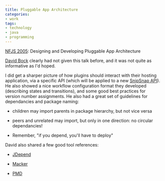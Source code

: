 ```yaml
---
title: Pluggable App Architecture
categories:
- work
tags:
- technology
- java
- programming
---
```


[NFJS 2005](gateway-software-symposium-2005.html): Designing and Developing Pluggable App Architecture

[David Bock][1] clearly had not given this talk before, and it was not quite as informative as I'd hoped.

   [1]: http://www.javaguy.org/

I did get a sharper picture of how plugins should interact with their hosting application, via a specific API (which will be applied to a new [SnipSnap API][2]).  He also showed a nice workflow configuration format they developed (describing states and transitions), and some good best practices for version number assignments.  He also had a great set of guidelines for dependancies and package naming:


   [2]: http://bugs.snipsnap.org/browse/SNIPSNAP-440



  * children may import parents in package hierarchy, but not vice versa


  * peers and unrelated may import, but only in one direction: no circular dependancies!


  * Remember, "if you depend, you'll have to deploy"

David also shared a few good tool references:


  * [JDepend][3]


  * [Macker][4]


  * [PMD][5]



   [3]: http://www.clarkware.com/software/JDepend.html
   [4]: http://innig.net/macker/
   [5]: http://pmd.sourceforge.net/

